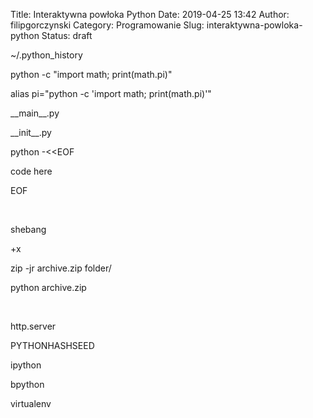 Title: Interaktywna powłoka Python
Date: 2019-04-25 13:42
Author: filipgorczynski
Category: Programowanie
Slug: interaktywna-powloka-python
Status: draft

\~/.python\_history

python -c "import math; print(math.pi)"

alias pi="python -c 'import math; print(math.pi)'"

\_\_main\_\_.py

\_\_init\_\_.py

python -\<\<EOF

code here

EOF

 

shebang

+x

zip -jr archive.zip folder/

python archive.zip

 

http.server

PYTHONHASHSEED

ipython

bpython

virtualenv

 
